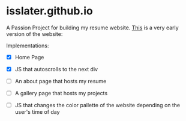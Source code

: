 # isslater.github.io
A Passion Project for building my resume website. 
[This](https://isiahslater.com) is a very early version of the website:

Implementations:
- [x] Home Page
- [x] JS that autoscrolls to the next div
- [ ] An about page that hosts my resume
- [ ] A gallery page that hosts my projects
- [ ] JS that changes the color pallette of the website depending on the user's time of day

